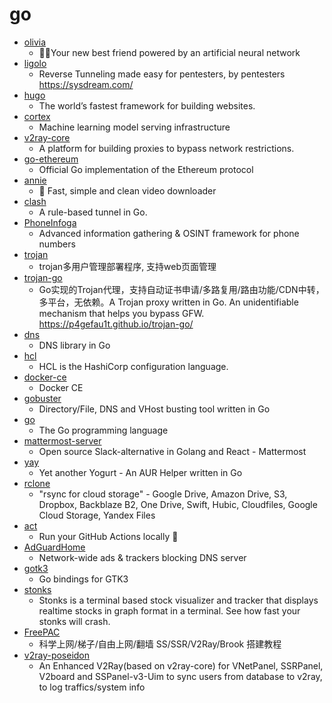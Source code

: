 # go
- [olivia](https://github.com/olivia-ai/olivia)
  - 💁‍♀️Your new best friend powered by an artificial neural network
- [ligolo](https://github.com/sysdream/ligolo)
  - Reverse Tunneling made easy for pentesters, by pentesters https://sysdream.com/
- [hugo](https://github.com/gohugoio/hugo)
  - The world’s fastest framework for building websites.
- [cortex](https://github.com/cortexlabs/cortex)
  - Machine learning model serving infrastructure
- [v2ray-core](https://github.com/v2ray/v2ray-core)
  - A platform for building proxies to bypass network restrictions.
- [go-ethereum](https://github.com/ethereum/go-ethereum)
  - Official Go implementation of the Ethereum protocol
- [annie](https://github.com/iawia002/annie)
  - 👾 Fast, simple and clean video downloader
- [clash](https://github.com/Dreamacro/clash)
  - A rule-based tunnel in Go.
- [PhoneInfoga](https://github.com/sundowndev/PhoneInfoga)
  - Advanced information gathering & OSINT framework for phone numbers
- [trojan](https://github.com/Jrohy/trojan)
  - trojan多用户管理部署程序, 支持web页面管理
- [trojan-go](https://github.com/p4gefau1t/trojan-go)
  - Go实现的Trojan代理，支持自动证书申请/多路复用/路由功能/CDN中转，多平台，无依赖。A Trojan proxy written in Go. An unidentifiable mechanism that helps you bypass GFW. https://p4gefau1t.github.io/trojan-go/
- [dns](https://github.com/miekg/dns)
  - DNS library in Go
- [hcl](https://github.com/hashicorp/hcl)
  - HCL is the HashiCorp configuration language.
- [docker-ce](https://github.com/docker/docker-ce)
  - Docker CE
- [gobuster](https://github.com/OJ/gobuster)
  - Directory/File, DNS and VHost busting tool written in Go
- [go](https://github.com/golang/go)
  - The Go programming language
- [mattermost-server](https://github.com/mattermost/mattermost-server)
  - Open source Slack-alternative in Golang and React - Mattermost
- [yay](https://github.com/Jguer/yay)
  - Yet another Yogurt - An AUR Helper written in Go
- [rclone](https://github.com/rclone/rclone)
  - "rsync for cloud storage" - Google Drive, Amazon Drive, S3, Dropbox, Backblaze B2, One Drive, Swift, Hubic, Cloudfiles, Google Cloud Storage, Yandex Files
- [act](https://github.com/nektos/act)
  - Run your GitHub Actions locally 🚀
- [AdGuardHome](https://github.com/AdguardTeam/AdGuardHome)
  - Network-wide ads & trackers blocking DNS server
- [gotk3](https://github.com/gotk3/gotk3)
  - Go bindings for GTK3
- [stonks](https://github.com/ericm/stonks)
  - Stonks is a terminal based stock visualizer and tracker that displays realtime stocks in graph format in a terminal. See how fast your stonks will crash.
- [FreePAC](https://github.com/xiaoming2028/FreePAC)
  - 科学上网/梯子/自由上网/翻墙 SS/SSR/V2Ray/Brook 搭建教程
- [v2ray-poseidon](https://github.com/ColetteContreras/v2ray-poseidon)
  - An Enhanced V2Ray(based on v2ray-core) for VNetPanel, SSRPanel, V2board and SSPanel-v3-Uim to sync users from database to v2ray, to log traffics/system info
